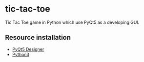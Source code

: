# tic-tac-toe
Tic Tac Toe game in Python which use PyQt5 as a developing GUI.
## Resource installation
<ul>
<li><a href="https://build-system.fman.io/qt-designer-download">PyQt5 Designer</a></li>
<li><a href="https://www.python.org/downloads/">Python3</a></li>
<ul>

